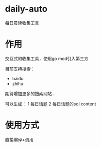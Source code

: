 # daily-auto
每日晨读收集工具

# 作用
交互式的收集工具，使用go mod引入第三方

目前支持搜索：
* baidu
* zhihu

期待增加更多的搜索网站...

可以生成：
1 每日话题
2 每日话题的sql content

# 使用方式

直接编译+调用